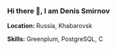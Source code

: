 ### Hi there 👋, I am Denis Smirnov

**Location:** Russia, Khabarovsk

**Skills:** Greenplum, PostgreSQL, C
